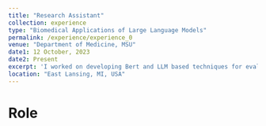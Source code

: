 ```yaml
---
title: "Research Assistant"
collection: experience
type: "Biomedical Applications of Large Language Models"
permalink: /experience/experience_0
venue: "Department of Medicine, MSU"
date1: 12 October, 2023
date2: Present
excerpt: 'I worked on developing Bert and LLM based techniques for evaluating medical student patient notes and adressing bias in clinical director comments.'
location: "East Lansing, MI, USA"
---
```


# Role

<!-- 
Heading 1
======

Heading 2
======

Heading 3
====== -->

